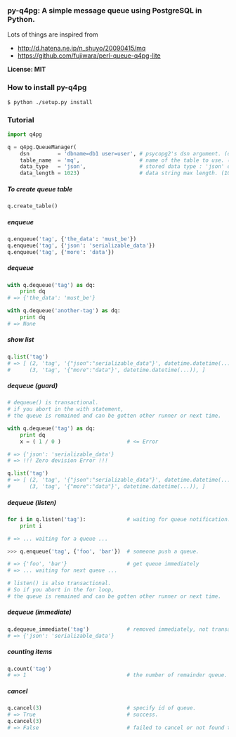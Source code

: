 ### py-q4pg: A simple message queue using PostgreSQL in Python.

Lots of things are inspired from
 - http://d.hatena.ne.jp/n_shuyo/20090415/mq
 - https://github.com/fujiwara/perl-queue-q4pg-lite

__License: MIT__

### How to install py-q4pg

    $ python ./setup.py install

### Tutorial
```python
import q4pg

q = q4pg.QueueManager(
    dsn         = 'dbname=db1 user=user', # psycopg2's dsn argument. (default "")
    table_name  = 'mq',                   # name of the table to use. ("mq")
    data_type   = 'json',                 # stored data type : 'json' or 'text'. ("json")
    data_length = 1023)                   # data string max length. (1023)
```

##### To create queue table
```python
q.create_table()
```

##### enqueue
```python
q.enqueue('tag', {'the_data': 'must_be'})
q.enqueue('tag', {'json': 'serializable_data'})
q.enqueue('tag', {'more': 'data'})
```

##### dequeue
```python
with q.dequeue('tag') as dq:
    print dq
# => {'the_data': 'must_be'}

with q.dequeue('another-tag') as dq:
    print dq
# => None
```

##### show list
```python
q.list('tag')
# => [ (2, 'tag', '{"json":"serializable_data"}', datetime.datetime(...)),
#      (3, 'tag', '{"more":"data"}', datetime.datetime(...)), ]
```

##### dequeue (guard)
```python
# dequeue() is transactional.
# if you abort in the with statement,
# the queue is remained and can be gotten other runner or next time.

with q.dequeue('tag') as dq:
    print dq
    x = ( 1 / 0 )                     # <= Error

# => {'json': 'serializable_data'}
# => !!! Zero devision Error !!!

q.list('tag')
# => [ (2, 'tag', '{"json":"serializable_data"}', datetime.datetime(...)),  # <= remained.
#      (3, 'tag', '{"more":"data"}', datetime.datetime(...)), ]
```

##### dequeue (listen)
```python
for i in q.listen('tag'):             # waiting for queue notification.
    print i

# => ... waiting for a queue ...

>>> q.enqueue('tag', {'foo', 'bar'})  # someone push a queue.

# => {'foo', 'bar'}                   # get queue immediately
# => ... waiting for next queue ...

# listen() is also transactional.
# So if you abort in the for loop,
# the queue is remained and can be gotten other runner or next time.
```

##### dequeue (immediate)
```python
q.dequeue_immediate('tag')            # removed immediately, not transactional.
# => {'json': 'serializable_data'}
```

##### counting items
```python
q.count('tag')
# => 1                                # the number of remainder queue.
```

##### cancel
```python
q.cancel(3)                           # specify id of queue.
# => True                             # success.
q.cancel(3)
# => False                            # failed to cancel or not found the queue.
```
